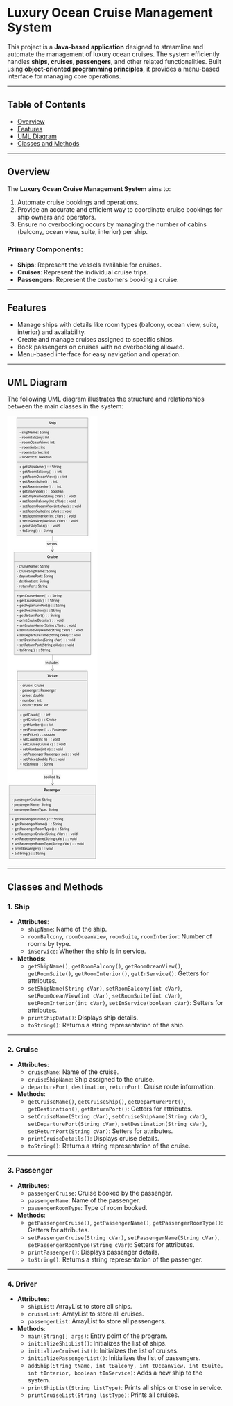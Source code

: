 # Luxury Ocean Cruise Management System

This project is a **Java-based application** designed to streamline and automate the management of luxury ocean cruises. The system efficiently handles **ships, cruises, passengers**, and other related functionalities. Built using **object-oriented programming principles**, it provides a menu-based interface for managing core operations.

---

## Table of Contents

- [Overview](#overview)
- [Features](#features)
- [UML Diagram](#uml-diagram)
- [Classes and Methods](#classes-and-methods)


---

## Overview

The **Luxury Ocean Cruise Management System** aims to:
1. Automate cruise bookings and operations.
2. Provide an accurate and efficient way to coordinate cruise bookings for ship owners and operators.
3. Ensure no overbooking occurs by managing the number of cabins (balcony, ocean view, suite, interior) per ship.

### Primary Components:
- **Ships**: Represent the vessels available for cruises.
- **Cruises**: Represent the individual cruise trips.
- **Passengers**: Represent the customers booking a cruise.

---

## Features

- Manage ships with details like room types (balcony, ocean view, suite, interior) and availability.
- Create and manage cruises assigned to specific ships.
- Book passengers on cruises with no overbooking allowed.
- Menu-based interface for easy navigation and operation.

---

## UML Diagram

The following UML diagram illustrates the structure and relationships between the main classes in the system:

![UML Diagram](UML.jpg)

---

## Classes and Methods

### 1. **Ship**
- **Attributes**:
  - `shipName`: Name of the ship.
  - `roomBalcony`, `roomOceanView`, `roomSuite`, `roomInterior`: Number of rooms by type.
  - `inService`: Whether the ship is in service.
- **Methods**:
  - `getShipName()`, `getRoomBalcony()`, `getRoomOceanView()`, `getRoomSuite()`, `getRoomInterior()`, `getInService()`: Getters for attributes.
  - `setShipName(String cVar)`, `setRoomBalcony(int cVar)`, `setRoomOceanView(int cVar)`, `setRoomSuite(int cVar)`, `setRoomInterior(int cVar)`, `setInService(boolean cVar)`: Setters for attributes.
  - `printShipData()`: Displays ship details.
  - `toString()`: Returns a string representation of the ship.

---

### 2. **Cruise**
- **Attributes**:
  - `cruiseName`: Name of the cruise.
  - `cruiseShipName`: Ship assigned to the cruise.
  - `departurePort`, `destination`, `returnPort`: Cruise route information.
- **Methods**:
  - `getCruiseName()`, `getCruiseShip()`, `getDeparturePort()`, `getDestination()`, `getReturnPort()`: Getters for attributes.
  - `setCruiseName(String cVar)`, `setCruiseShipName(String cVar)`, `setDeparturePort(String cVar)`, `setDestination(String cVar)`, `setReturnPort(String cVar)`: Setters for attributes.
  - `printCruiseDetails()`: Displays cruise details.
  - `toString()`: Returns a string representation of the cruise.

---

### 3. **Passenger**
- **Attributes**:
  - `passengerCruise`: Cruise booked by the passenger.
  - `passengerName`: Name of the passenger.
  - `passengerRoomType`: Type of room booked.
- **Methods**:
  - `getPassengerCruise()`, `getPassengerName()`, `getPassengerRoomType()`: Getters for attributes.
  - `setPassengerCruise(String cVar)`, `setPassengerName(String cVar)`, `setPassengerRoomType(String cVar)`: Setters for attributes.
  - `printPassenger()`: Displays passenger details.
  - `toString()`: Returns a string representation of the passenger.

---

### 4. **Driver**
- **Attributes**:
  - `shipList`: ArrayList to store all ships.
  - `cruiseList`: ArrayList to store all cruises.
  - `passengerList`: ArrayList to store all passengers.
- **Methods**:
  - `main(String[] args)`: Entry point of the program.
  - `initializeShipList()`: Initializes the list of ships.
  - `initializeCruiseList()`: Initializes the list of cruises.
  - `initializePassengerList()`: Initializes the list of passengers.
  - `addShip(String tName, int tBalcony, int tOceanView, int tSuite, int tInterior, boolean tInService)`: Adds a new ship to the system.
  - `printShipList(String listType)`: Prints all ships or those in service.
  - `printCruiseList(String listType)`: Prints all cruises.

